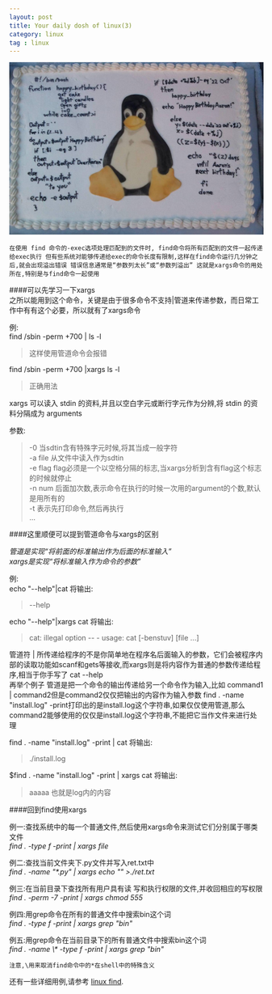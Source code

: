 ```yaml
---
layout: post
title: Your daily dosh of linux(3)
category: linux
tag : linux
---
```

<img src="/img/in-post/linux.jpg">

`在使用 find 命令的-exec选项处理匹配到的文件时, find命令将所有匹配到的文件一起传递给exec执行 但有些系统对能够传递给exec的命令长度有限制,这样在find命令运行几分钟之后,就会出现溢出错误 错误信息通常是“参数列太长”或“参数列溢出” 这就是xargs命令的用处所在,特别是与find命令一起使用`  

####可以先学习一下xargs  
之所以能用到这个命令，关键是由于很多命令不支持|管道来传递参数，而日常工作中有有这个必要，所以就有了xargs命令  

例:  
find /sbin -perm +700 | ls -l  
>这样使用管道命令会报错  

find /sbin -perm +700 |xargs ls -l   
>正确用法  

xargs 可以读入 stdin 的资料,并且以空白字元或断行字元作为分辨,将 stdin 的资料分隔成为 arguments  

参数:  
>-0 当sdtin含有特殊字元时候,将其当成一般字符  
>-a file 从文件中读入作为sdtin  
>-e flag flag必须是一个以空格分隔的标志,当xargs分析到含有flag这个标志的时候就停止  
>-n num 后面加次数,表示命令在执行的时候一次用的argument的个数,默认是用所有的  
>-t 表示先打印命令,然后再执行  
>...  



####这里顺便可以提到管道命令与xargs的区别  

*管道是实现“将前面的标准输出作为后面的标准输入”*  
*xargs是实现“将标准输入作为命令的参数”*  

例:  
echo "--help"|cat 将输出:  
>--help  

echo "--help"|xargs cat 将输出:  
>cat: illegal option -- -
usage: cat [-benstuv] [file ...]  

管道符 | 所传递给程序的不是你简单地在程序名后面输入的参数，它们会被程序内部的读取功能如scanf和gets等接收,而xargs则是将内容作为普通的参数传递给程序,相当于你手写了 cat --help  
再举个例子 管道是把一个命令的输出传递给另一个命令作为输入,比如 command1 | command2但是command2仅仅把输出的内容作为输入参数 find . -name "install.log" -print打印出的是install.log这个字符串,如果仅仅使用管道,那么command2能够使用的仅仅是install.log这个字符串,不能把它当作文件来进行处理

find . -name "install.log" -print | cat 将输出:  
>./install.log   

$find . -name "install.log" -print | xargs cat 将输出:  
>aaaaa 也就是log内的内容  


####回到find使用xargs  

例一:查找系统中的每一个普通文件,然后使用xargs命令来测试它们分别属于哪类文件  
*find . -type f -print | xargs file*  

例二:查找当前文件夹下.py文件并写入ret.txt中  
*find . -name "\*.py" | xargs echo "" >./ret.txt*  

例三:在当前目录下查找所有用户具有读 写和执行权限的文件,并收回相应的写权限  
*find . -perm -7 -print | xargs chmod 555*  

例四:用grep命令在所有的普通文件中搜索bin这个词  
*find . -type f -print | xargs grep "bin"*  

例五:用grep命令在当前目录下的所有普通文件中搜索bin这个词  
*find . -name \\\* -type f -print | xargs grep "bin"*

`注意,\用来取消find命令中的*在shell中的特殊含义`  


还有一些详细用例,请参考 [linux find](http://www.cnblogs.com/peida/archive/2012/11/16/2773289.html). 


